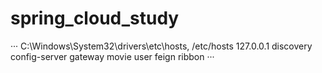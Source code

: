 # spring_cloud_study
···
C:\Windows\System32\drivers\etc\hosts, /etc/hosts
127.0.0.1 discovery config-server gateway movie user feign ribbon
···
